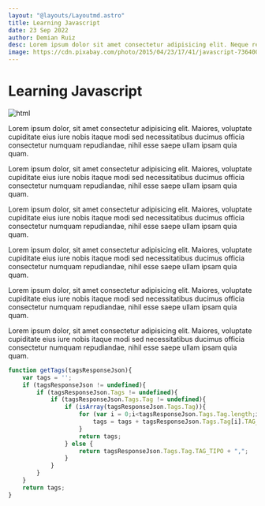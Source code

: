 ```yaml
---
layout: "@layouts/Layoutmd.astro"
title: Learning Javascript
date: 23 Sep 2022
author: Demian Ruiz
desc: Lorem ipsum dolor sit amet consectetur adipisicing elit. Neque reiciendis culpa nulla totam assumenda dolores eius aliquam quidem praesentium et libero ex error eaque tenetur, omnis beatae labore. Ipsum, nisi.
image: https://cdn.pixabay.com/photo/2015/04/23/17/41/javascript-736400_1280.png
---
```


# Learning Javascript

![html](https://cdn.pixabay.com/photo/2015/04/23/17/41/javascript-736400_1280.png)

Lorem ipsum dolor, sit amet consectetur adipisicing elit. Maiores, voluptate cupiditate eius iure nobis itaque modi sed necessitatibus ducimus officia consectetur numquam repudiandae, nihil esse saepe ullam ipsam quia quam.

Lorem ipsum dolor, sit amet consectetur adipisicing elit. Maiores, voluptate cupiditate eius iure nobis itaque modi sed necessitatibus ducimus officia consectetur numquam repudiandae, nihil esse saepe ullam ipsam quia quam.

Lorem ipsum dolor, sit amet consectetur adipisicing elit. Maiores, voluptate cupiditate eius iure nobis itaque modi sed necessitatibus ducimus officia consectetur numquam repudiandae, nihil esse saepe ullam ipsam quia quam.

Lorem ipsum dolor, sit amet consectetur adipisicing elit. Maiores, voluptate cupiditate eius iure nobis itaque modi sed necessitatibus ducimus officia consectetur numquam repudiandae, nihil esse saepe ullam ipsam quia quam.

Lorem ipsum dolor, sit amet consectetur adipisicing elit. Maiores, voluptate cupiditate eius iure nobis itaque modi sed necessitatibus ducimus officia consectetur numquam repudiandae, nihil esse saepe ullam ipsam quia quam.

Lorem ipsum dolor, sit amet consectetur adipisicing elit. Maiores, voluptate cupiditate eius iure nobis itaque modi sed necessitatibus ducimus officia consectetur numquam repudiandae, nihil esse saepe ullam ipsam quia quam.

```javascript
function getTags(tagsResponseJson){
	var tags = '';	
	if (tagsResponseJson != undefined){
		if (tagsResponseJson.Tags != undefined){
			if (tagsResponseJson.Tags.Tag != undefined){ 
				if (isArray(tagsResponseJson.Tags.Tag)){
					for (var i = 0;i<tagsResponseJson.Tags.Tag.length;i++){
						tags = tags + tagsResponseJson.Tags.Tag[i].TAG_TIPO + ",";
					}
					return tags;
				} else {
					return tagsResponseJson.Tags.Tag.TAG_TIPO + ",";
				}
			}	 	 
		}
	}
	return tags;
}
```